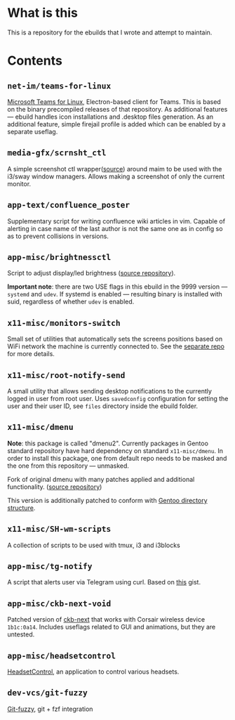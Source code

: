 # What is this

This is a repository for the ebuilds that I wrote and attempt to maintain.

# Contents

## `net-im/teams-for-linux`

[Microsoft Teams for Linux](https://github.com/IsmaelMartinez/teams-for-linux), Electron-based client for Teams. This is based on the binary precompiled releases of that repository. As additional features — ebuild handles icon installations and .desktop files generation. As an additional feature, simple firejail profile is added which can be enabled by a separate useflag.

## `media-gfx/scrnsht_ctl`

A simple screenshot ctl wrapper([source](https://gist.github.com/SabbathHex/87940496bd6bb9eec7f397bfe2ffe411)) around maim to be used with the i3/sway window managers. Allows making a screenshot of only the current monitor.

## `app-text/confluence_poster`

Supplementary script for writing confluence wiki articles in vim. Capable of alerting in case name of the last author is not the same one as in config so as to prevent collisions in versions.

## `app-misc/brightnessctl`

Script to adjust display/led brightness ([source repository](https://github.com/Hummer12007/brightnessctl)).

**Important note**: there are two USE flags in this ebuild in the 9999 version — `systemd` and `udev`. If systemd is enabled — resulting binary is installed with suid, regardless of whether `udev` is enabled.

## `x11-misc/monitors-switch`

Small set of utilities that automatically sets the screens positions based on WiFi network the machine is currently connected to. See the [separate repo](https://github.com/SabbathHex/monitors-switch) for more details.

## `x11-misc/root-notify-send`

A small utility that allows sending desktop notifications to the currently logged in user from root user. Uses `savedconfig` configuration for setting the user and their user ID, see `files` directory inside the ebuild folder.

## `x11-misc/dmenu`

**Note**: this package is called "dmenu2". Currently packages in Gentoo standard repository have hard dependency on standard `x11-misc/dmenu`. In order to install this package, one from default repo needs to be masked and the one from this repository — unmasked.

Fork of original dmenu with many patches applied and additional functionality. ([source repository](https://bitbucket.org/melek/dmenu2/src/default/))

This version is additionally patched to conform with [Gentoo directory structure](https://devmanual.gentoo.org/general-concepts/filesystem/index.html).

## `x11-misc/SH-wm-scripts`

A collection of scripts to be used with tmux, i3 and i3blocks

## `app-misc/tg-notify`

A script that alerts user via Telegram using curl. Based on [this](https://gist.github.com/SabbathHex/bb2725beb6f321c4c065055deca8bacd) gist.

## `app-misc/ckb-next-void`

Patched version of [ckb-next](https://github.com/ckb-next/ckb-next) that works with Corsair wireless device `1b1c:0a14`. Includes useflags related to GUI and animations, but they are untested.

## `app-misc/headsetcontrol`

[HeadsetControl](https://github.com/Sapd/HeadsetControl), an application to control various headsets.

## `dev-vcs/git-fuzzy`

[Git-fuzzy](https://github.com/bigH/git-fuzzy), git + fzf integration
